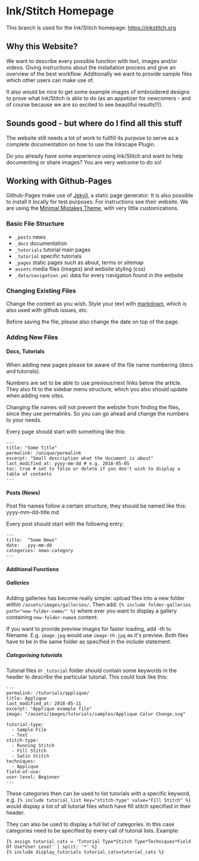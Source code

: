 # Ink/Stitch Homepage

This branch is used for the Ink/Stitch homepage: <https://inkstitch.org>

## Why this Website?
We want to describe every possible function with text, images and/or videos. Giving instructions about the installation process and give an overview of the best workflow.
Additionally we want to provide sample files which other users can make use of.

It also would be nice to get some example images of embroidered designs to prove what Ink/Stitch is able to do (as an appetizer for newcomers - and of course because we are so excited to see beautiful results!!!).

## Sounds good - but where do I find all this stuff
The website still needs a lot of work to fullfill its purpose to serve as a complete documentation on how to use the Inkscape Plugin.

Do you already have some experience using Ink/Stitch and want to help documenting or share images? You are very welcome to do so!

## Working with Github-Pages

Github-Pages make use of [Jekyll](https://jekyllrb.com/), a static page generator. It is also possible to install it locally for test purposes. For instructions see their website.
We are using the [Minimal Mistakes Theme](https://mmistakes.github.io/minimal-mistakes/), with very little customizations.

### Basic File Structure

* `_posts` news
* `_docs` documentation
* `_tutorials` tutorial main pages
* `_tutorial` specific tutorials
* `_pages` static pages such as about, terms or sitemap
* `assets` media files (images) and website styling (css)
* `_data/navigation.yml` data for every navigation found in the website

### Changing Existing Files
Change the content as you wish. Style your text with [markdown](https://help.github.com/articles/basic-writing-and-formatting-syntax/), which is also used with github issues, etc.

Before saving the file, please also change the date on top of the page.

### Adding New Files

#### Docs, Tutorials
When adding new pages please be aware of the file name numbering (docs and tutorials).

Numbers are set to be able to use previous/next links below the article. They also fit to the sidebar menu structure, which you also should update when adding new sites.

Changing file names will not prevent the website from finding the files, since they use permalinks. So you can go ahead and change the numbers to your needs.

Every page should start with something like this:
```
---
title: "Some Title"
permalink: /unique/permalink
excerpt: "Small description what the document is about"
last_modified_at: yyyy-mm-dd # e.g. 2018-05-05
toc: true # set to false or delete if you don't wish to display a table of contents
---
```

#### Posts (News)

Post file names follow a certain structure, they should be named like this: yyyy-mm-dd-title.md

Every post should start with the following entry:

```
---
title:  "Some News"
date:   yyy-mm-dd
categories: news-category
---
```

#### Additional Functions

##### Galleries

Adding galleries has become really simple: upload files into a new folder within `/assets/images/galleries/`.
Then add: `{% include folder-galleries path="new-folder-name/" %}` where ever you want to display a gallery containing `new-folder-name`s content.

If you want to provide preview images for faster loading, add -th to filename. E.g. `image.jpg` would use `image-th.jpg` as it's preview. Both files have to be in the same folder as specified in the include statement.

##### Categorising tutorials

Tutorial files in `_tutorial` folder should contain some keywords in the header to describe the particular tutorial. This could look like this:

```
---
permalink: /tutorials/applique/
title: Applique
last_modified_at: 2018-05-11
excerpt: "Applique example file"
image: "/assets/images/tutorials/samples/Applique Color Change.svg"

tutorial-type:
  - Sample File
  - Text
stitch-type: 
  - Running Stitch
  - Fill Stitch
  - Satin Stitch
techniques:
  - Applique
field-of-use:
user-level: Beginner
---
```

These categories then can be used to list tutorials with a specific keyword, e.g. `{% include tutorial_list key="stitch-type" value="Fill Stitch" %}` would display a list of all tutorial files which have fill stitch specified in their header.

They can also be used to display a full list of categories. In this case categories need to be specified by every call of tutorial lists. Example:
```
{% assign tutorial_cats = 'Tutorial Type*Stitch Type*Techniques*Field Of Use*User Level' | split: '*' %}
{% include display_tutorials tutorial_cats=tutorial_cats %}
```

